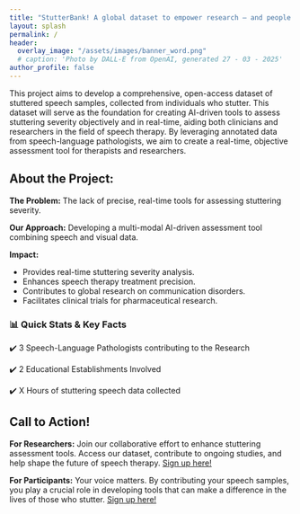```yaml
---
title: "StutterBank! A global dataset to empower research — and people who stutter."
layout: splash
permalink: /
header:
  overlay_image: "/assets/images/banner_word.png"
  # caption: 'Photo by DALL-E from OpenAI, generated 27 - 03 - 2025'
author_profile: false
---
```



<!-- ## Stutter Bank! -->

This project aims to develop a comprehensive, open-access dataset of stuttered speech samples, collected from individuals who stutter. This dataset will serve as the foundation for creating AI-driven tools to assess stuttering severity objectively and in real-time, aiding both clinicians and researchers in the field of speech therapy. By leveraging annotated data from speech-language pathologists, we aim to create a real-time, objective assessment tool for therapists and researchers.

<!-- ••Want to stay updated? [Subscribe for updates]•• -->

## About the Project:
**The Problem:** The lack of precise, real-time tools for assessing stuttering severity.


**Our Approach:** Developing a multi-modal AI-driven assessment tool combining speech and visual data.

**Impact:** 

- Provides real-time stuttering severity analysis.
- Enhances speech therapy treatment precision.
- Contributes to global research on communication disorders.
- Facilitates clinical trials for pharmaceutical research.


### 📊 Quick Stats & Key Facts

✔️ 3 Speech-Language Pathologists contributing to the Research

✔️ 2 Educational Establishments Involved

✔️ X Hours of stuttering speech data collected
<!-- - ✔️ X Languages supported -->



## Call to Action!
<b>For Researchers:</b> Join our collaborative effort to enhance stuttering assessment tools. Access our dataset, contribute to ongoing studies, and help shape the future of speech therapy. [Sign up here!](https://forms.office.com/r/n4tvC9UY4H)


<b>For Participants:</b> Your voice matters. By contributing your speech samples, you play a crucial role in developing tools that can make a difference in the lives of those who stutter. [Sign up here!](https://forms.office.com/r/n4tvC9UY4H)

